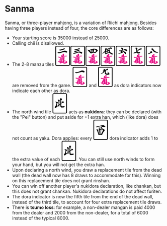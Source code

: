 # Sanma

Sanma, or three-player mahjong, is a variation of Riichi mahjong. Besides having three players instead of four, the core differences are as follows:

- Your starting score is 35000 instead of 25000.
- Calling chii is disallowed.
- The 2-8 manzu tiles ![](tiles/2m.svg)![](tiles/3m.svg)![](tiles/4m.svg)![](tiles/5m.svg)![](tiles/6m.svg)![](tiles/7m.svg)![](tiles/8m.svg) are removed from the game. ![](tiles/1m.svg) and ![](tiles/9m.svg) as dora indicators now indicate each other as dora.
- The north wind tile ![](tiles/4z.svg) acts as __nukidora__: they can be declared (with the "Pei" button) and put aside for +1 extra han, which (like dora) does not count as yaku. Dora applies: every ![](tiles/3z.svg) dora indicator adds 1 to the extra value of each ![](tiles/4z.svg). You can still use north winds to form your hand, but you will not get the extra han.
- Upon declaring a north wind, you draw a replacement tile from the dead wall (the dead wall now has 8 draws to accommodate for this). Winning on this replacement tile does not grant rinshan.
- You can win off another player's nukidora declaration, like chankan, but this does not grant chankan. Nukidora declarations do not affect furiten.
- The dora indicator is now the fifth tile from the end of the dead wall, instead of the third tile, to account for four extra replacement tile draws.
- There is __tsumo loss__: for example, a non-dealer mangan is paid 4000 from the dealer and 2000 from the non-dealer, for a total of 6000 instead of the typical 8000.
